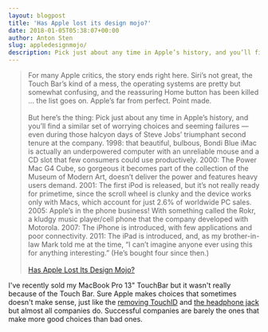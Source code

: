 ```yaml
---
layout: blogpost
title: 'Has Apple lost its design mojo?'
date: 2018-01-05T05:38:07+00:00
author: Anton Sten
slug: appledesignmojo/
description: Pick just about any time in Apple’s history, and you’ll find a similar set of worrying choices and seeming failures — even during those halcyon days of Steve Jobs’ triumphant second tenure at the company.
---
```


>For many Apple critics, the story ends right here. Siri’s not great, the Touch Bar’s kind of a mess, the operating systems are pretty but somewhat confusing, and the reassuring Home button has been killed … the list goes on. Apple’s far from perfect. Point made.<br><br>But here’s the thing: Pick just about any time in Apple’s history, and you’ll find a similar set of worrying choices and seeming failures — even during those halcyon days of Steve Jobs’ triumphant second tenure at the company. 1998: that beautiful, bulbous, Bondi Blue iMac is actually an underpowered computer with an unreliable mouse and a CD slot that few consumers could use productively. 2000: The Power Mac G4 Cube, so gorgeous it becomes part of the collection of the Museum of Modern Art, doesn’t deliver the power and features heavy users demand. 2001: The first iPod is released, but it’s not really ready for primetime, since the scroll wheel is clunky and the device works only with Macs, which account for just 2.6% of worldwide PC sales. 2005: Apple’s in the phone business! With something called the Rokr, a kludgy music player/cell phone that the company developed with Motorola. 2007: The iPhone is introduced, with few applications and poor connectivity. 2011: The iPad is introduced, and, as my brother-in-law Mark told me at the time, “I can’t imagine anyone ever using this for anything interesting.” (He’s bought four since then.)<br><br>
[Has Apple Lost Its Design Mojo?](http://fortune.com/2017/12/22/apple-products-design/)

I've recently sold my MacBook Pro 13" TouchBar but it wasn't really because of the Touch Bar. Sure Apple makes choices that sometimes doesn't make sense, just like the [removing TouchID](/appledesign/) and [the headphone jack](/apple/) but almost all companies do. Successful companies are barely the ones that make more good choices than bad ones. 
